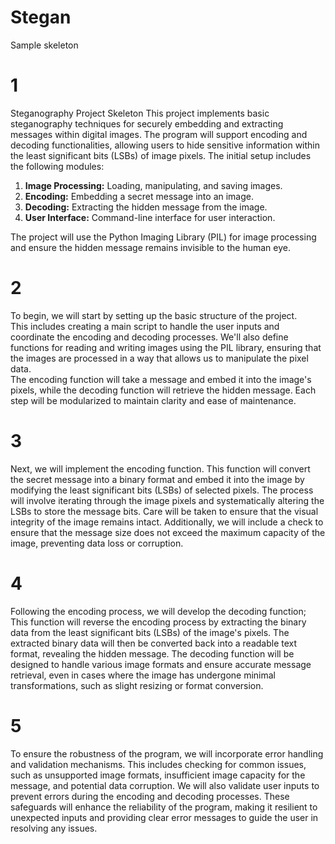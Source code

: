 # Stegan
Sample skeleton 
# 1
Steganography Project Skeleton
This project implements basic steganography techniques for securely embedding and extracting messages within digital images. The program will support encoding and decoding functionalities, allowing users to hide sensitive information within the least significant bits (LSBs) of image pixels. The initial setup includes the following modules:

1. **Image Processing:** Loading, manipulating, and saving images.
2. **Encoding:** Embedding a secret message into an image.
3. **Decoding:** Extracting the hidden message from the image.
4. **User Interface:** Command-line interface for user interaction.

The project will use the Python Imaging Library (PIL) for image processing and ensure the hidden message remains invisible to the human eye.


# 2
To begin, we will start by setting up the basic structure of the project. <br>
This includes creating a main script to handle the user inputs and coordinate the encoding and decoding processes. 
We'll also define functions for reading and writing images using the PIL library, ensuring that the images are processed in a way that allows us to manipulate the pixel data.<br> 
The encoding function will take a message and embed it into the image's pixels, while the decoding function will retrieve the hidden message. Each step will be modularized to maintain clarity and ease of maintenance.

# 3
Next, we will implement the encoding function. This function will convert the secret message into a binary format and embed it into the image by modifying the least significant bits (LSBs) of selected pixels. 
The process will involve iterating through the image pixels and systematically altering the LSBs to store the message bits. 
Care will be taken to ensure that the visual integrity of the image remains intact. 
Additionally, we will include a check to ensure that the message size does not exceed the maximum capacity of the image, preventing data loss or corruption.


# 4
Following the encoding process, we will develop the decoding function; This function will reverse the encoding process by extracting the binary data from the least significant bits (LSBs) of the image's pixels. 
The extracted binary data will then be converted back into a readable text format, revealing the hidden message. 
The decoding function will be designed to handle various image formats and ensure accurate message retrieval, even in cases where the image has undergone minimal transformations, such as slight resizing or format conversion.


# 5
To ensure the robustness of the program, we will incorporate error handling and validation mechanisms. 
This includes checking for common issues, such as unsupported image formats, insufficient image capacity for the message, and potential data corruption. 
We will also validate user inputs to prevent errors during the encoding and decoding processes.
 These safeguards will enhance the reliability of the program, making it resilient to unexpected inputs and providing clear error messages to guide the user in resolving any issues.





